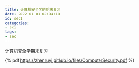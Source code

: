 ```yaml
---
title: 计算机安全学的期末复习
date: 2022-01-01 02:34:18
id: sec1
categories:
- sci
tags:
- sec
---
```




计算机安全学期末复习



<!-- more -->



{% pdf https://zhenruyi.github.io/files/ComputerSecurity.pdf %}
